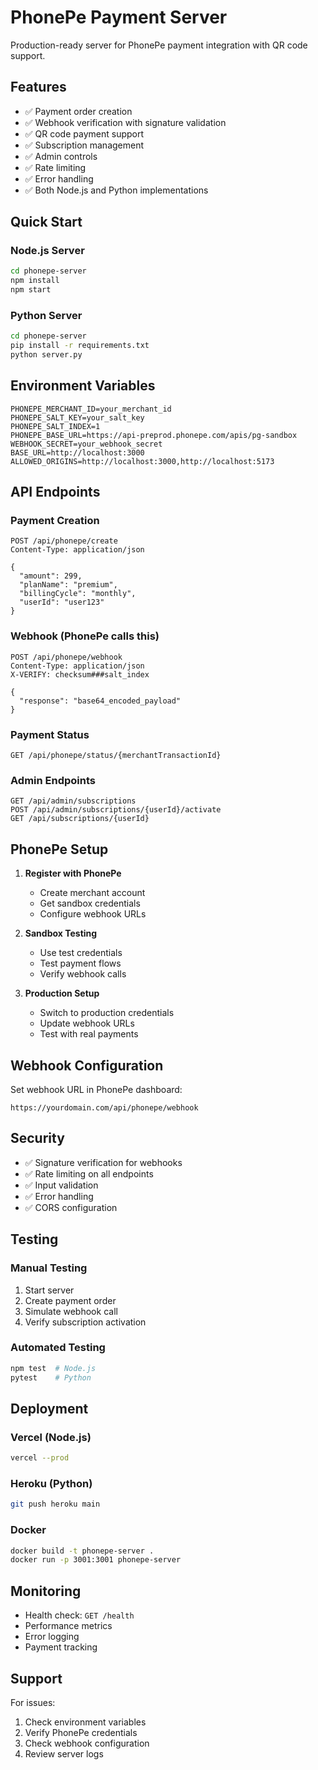 # PhonePe Payment Server

Production-ready server for PhonePe payment integration with QR code support.

## Features

- ✅ Payment order creation
- ✅ Webhook verification with signature validation
- ✅ QR code payment support
- ✅ Subscription management
- ✅ Admin controls
- ✅ Rate limiting
- ✅ Error handling
- ✅ Both Node.js and Python implementations

## Quick Start

### Node.js Server

```bash
cd phonepe-server
npm install
npm start
```

### Python Server

```bash
cd phonepe-server
pip install -r requirements.txt
python server.py
```

## Environment Variables

```env
PHONEPE_MERCHANT_ID=your_merchant_id
PHONEPE_SALT_KEY=your_salt_key
PHONEPE_SALT_INDEX=1
PHONEPE_BASE_URL=https://api-preprod.phonepe.com/apis/pg-sandbox
WEBHOOK_SECRET=your_webhook_secret
BASE_URL=http://localhost:3000
ALLOWED_ORIGINS=http://localhost:3000,http://localhost:5173
```

## API Endpoints

### Payment Creation
```http
POST /api/phonepe/create
Content-Type: application/json

{
  "amount": 299,
  "planName": "premium",
  "billingCycle": "monthly",
  "userId": "user123"
}
```

### Webhook (PhonePe calls this)
```http
POST /api/phonepe/webhook
Content-Type: application/json
X-VERIFY: checksum###salt_index

{
  "response": "base64_encoded_payload"
}
```

### Payment Status
```http
GET /api/phonepe/status/{merchantTransactionId}
```

### Admin Endpoints
```http
GET /api/admin/subscriptions
POST /api/admin/subscriptions/{userId}/activate
GET /api/subscriptions/{userId}
```

## PhonePe Setup

1. **Register with PhonePe**
   - Create merchant account
   - Get sandbox credentials
   - Configure webhook URLs

2. **Sandbox Testing**
   - Use test credentials
   - Test payment flows
   - Verify webhook calls

3. **Production Setup**
   - Switch to production credentials
   - Update webhook URLs
   - Test with real payments

## Webhook Configuration

Set webhook URL in PhonePe dashboard:
```
https://yourdomain.com/api/phonepe/webhook
```

## Security

- ✅ Signature verification for webhooks
- ✅ Rate limiting on all endpoints
- ✅ Input validation
- ✅ Error handling
- ✅ CORS configuration

## Testing

### Manual Testing
1. Start server
2. Create payment order
3. Simulate webhook call
4. Verify subscription activation

### Automated Testing
```bash
npm test  # Node.js
pytest    # Python
```

## Deployment

### Vercel (Node.js)
```bash
vercel --prod
```

### Heroku (Python)
```bash
git push heroku main
```

### Docker
```bash
docker build -t phonepe-server .
docker run -p 3001:3001 phonepe-server
```

## Monitoring

- Health check: `GET /health`
- Performance metrics
- Error logging
- Payment tracking

## Support

For issues:
1. Check environment variables
2. Verify PhonePe credentials
3. Check webhook configuration
4. Review server logs






